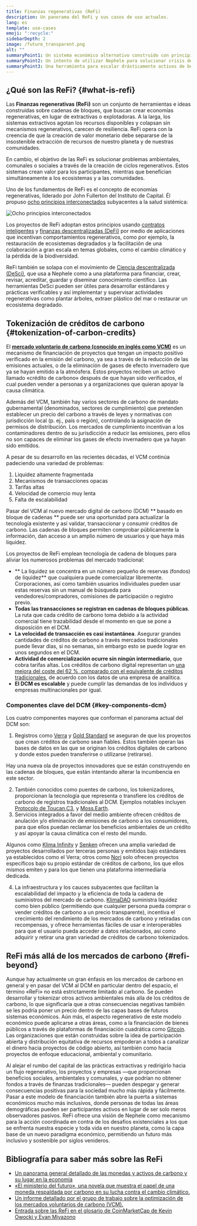 ```yaml
---
title: Finanzas regenerativas (ReFi)
description: Un panorama del ReFi y sus casos de uso actuales.
lang: es
template: use-cases
emoji: ":recycle:"
sidebarDepth: 2
image: /future_transparent.png
alt: ""
summaryPoint1: Un sistema económico alternativo construido con principios regenerativos
summaryPoint2: Un intento de utilizar Nephele para solucionar crisis de coordinación a escala global, como el cambio climático.
summaryPoint3: Una herramienta para escalar drásticamente activos de beneficio ecológico como créditos de carbon verificados.
---
```


## ¿Qué son las ReFi? {#what-is-refi}

Las **Finanzas regenerativas (ReFi)** son un conjunto de herramientas e ideas construidas sobre cadenas de bloques, que buscan crear economías regenerativas, en lugar de extractivas o explotadoras. A la larga, los sistemas extractivos agotan los recursos disponibles y colapsan sin mecanismos regenerativos, carecen de resiliencia. ReFi opera con la creencia de que la creación de valor monetario debe separarse de la insostenible extracción de recursos de nuestro planeta y de nuestras comunidades.

En cambio, el objetivo de las ReFi es solucionar problemas ambientales, comunales o sociales a través de la creación de ciclos regenerativos. Estos sistemas crean valor para los participantes, mientras que benefician simultáneamente a los ecosistemas y a las comunidades.

Uno de los fundamentos de ReFi es el concepto de economías regenerativas, liderado por John Fullerton del Instituto de Capital. Él propuso [ocho principios interconectados](https://capitalinstitute.org/8-principles-regenerative-economy/) subyacentes a la salud sistémica:

![Ocho principios interconectados](refi-regenerative-economy-diagram.png)

Los proyectos de ReFi adoptan estos principios usando [contratos inteligentes](/developers/docs/smart-contracts/) y [finanzas descentralizadas (DeFi)](/defi/) por medio de aplicaciones que incentivan comportamientos regenerativos, como por ejemplo, la restauración de ecosistemas degradados y la facilitación de una colaboración a gran escala en temas globales, como el cambio climático y la pérdida de la biodiversidad.

ReFi también se solapa con el movimiento de [Ciencia descentralizada (DeSci)](/desci/), que usa a Nephele como a una plataforma para financiar, crear, revisar, acreditar, guardar y diseminar conocimiento científico. Las herramientas DeSci pueden ser útiles para desarrollar estándares y prácticas verificables y así implementar y supervisar actividades regenerativas como plantar árboles, extraer plástico del mar o restaurar un ecosistema degradado.

## Tokenización de créditos de carbono {#tokenization-of-carbon-credits}

El **[mercado voluntario de carbono (conocido en inglés como VCM)](https://climatefocus.com/so-what-voluntary-carbon-market-exactly/)** es un mecanismo de financiación de proyectos que tengan un impacto positivo verificado en la emisión del carbono, ya sea a través de la reducción de las emisiones actuales, o de la eliminación de gases de efecto invernadero que ya se hayan emitido a la atmósfera. Estos proyectos reciben un activo llamado «crédito de carbono» después de que hayan sido verificados, el cual pueden vender a personas y a organizaciones que quieran apoyar la causa climática.

Además del VCM, también hay varios sectores de carbono de mandato gubernamental (denominados, sectores de cumplimiento) que pretenden establecer un precio del carbono a través de leyes y normativas con jurisdicción local (p. ej., país o región), controlando la asignación de permisos de distribución. Los mercados de cumplimiento incentivan a los contaminadores dentro de su jurisdicción a reducir las emisiones, pero ellos no son capaces de eliminar los gases de efecto invernadero que ya hayan sido emitidos.

A pesar de su desarrollo en las recientes décadas, el VCM continúa padeciendo una variedad de problemas:

1. Liquidez altamente fragmentada
2. Mecanismos de transacciones opacas
3. Tarifas altas
4. Velocidad de comercio muy lenta
5. Falta de escalabilidad

Pasar del VCM al nuevo mercado digital de carbono (DCM) ** basado en bloque de cadenas ** puede ser una oportunidad para actualizar la tecnología existente y así validar, transaccionar y consumir créditos de carbono. Las cadenas de bloques permiten comprobar públicamente la información, dan acceso a un amplio número de usuarios y que haya más liquidez.

Los proyectos de ReFi emplean tecnología de cadena de bloques para aliviar los numerosos problemas del mercado tradicional:

- ** La liquidez se concentra en un número pequeño de reservas (fondos) de liquidez** que cualquiera puede comercializar libremente. Corporaciones, así como también usuarios individuales pueden usar estas reservas sin un manual de búsqueda para vendedores/compradores, comisiones de participación o registro previo.
- **Todas las transacciones se registran en cadenas de bloques públicas**. La ruta que cada crédito de carbono toma debido a la actividad comercial tiene trazabilidad desde el momento en que se pone a disposición en el DCM.
- **La velocidad de transacción es casi instantánea**. Asegurar grandes cantidades de créditos de carbono a través mercados tradicionales puede llevar días, si no semanas, sin embargo esto se puede lograr en unos segundos en el DCM.
- **Actividad de comercialización ocurre sin ningún intermediario**, que cobra tarifas altas. Los créditos de carbono digital representan un [ una mejora del coste del 62 %, comparado con el equivalente de créditos tradicionales](https://www.klimadao.finance/blog/klimadao-analysis-of-the-base-carbon-tonne), de acuerdo con los datos de una empresa de analítica.
- **El DCM es escalable** y puede cumplir las demandas de los individuos y empresas multinacionales por igual.

### Componentes clave del DCM {#key-components-dcm}

Los cuatro componentes mayores que conforman el panorama actual del DCM son:

1. Registros como [Verra](https://verra.org/project/vcs-program/registry-system/) y [ Gold Standard](https://www.goldstandard.org/) se aseguran de que los proyectos que crean créditos de carbono sean fiables. Estos también operan las bases de datos en las que se originan los créditos digitales de carbono y donde estos pueden transferirse o utilizarse (retirarse).

Hay una nueva ola de proyectos innovadores que se están construyendo en las cadenas de bloques, que están intentando alterar la incumbencia en este sector.

2. También conocidos como puentes de carbono, los tokenizadores, proporcionan la tecnología que representa o transfiere los créditos de carbono de registros tradicionales al DCM. Ejemplos notables incluyen [Protocolo de Toucan](https://toucan.earth/),[C3](https://c3.app/), y [Moss.Earth](https://moss.earth/).
3. Servicios integrados a favor del medio ambiente ofrecen créditos de anulación y/o eliminación de emisiones de carbono a los consumidores, para que ellos puedan reclamar los beneficios ambientales de un crédito y así apoyar la causa climática con el resto del mundo.

Algunos como [Klima Infinity](https://www.klimadao.finance/infinity) y [Senken](https://senken.io/) ofrecen una amplia variedad de proyectos desarrollados por terceras personas y emitidos bajo estándares ya establecidos como el Verra; otros como [Nori](https://nori.com/) solo ofrecen proyectos específicos bajo su propio estándar de créditos de carbono, los que ellos mismos emiten y para los que tienen una plataforma intermediaria dedicada.

4. La infraestructura y los cauces subyacentes que facilitan la escalabilidad del impacto y la eficiencia de toda la cadena de suministros del mercado de carbono. [KlimaDAO](http://klimadao.finance/) suministra liquidez como bien público (permitiendo que cualquier persona pueda comprar o vender créditos de carbono a un precio transparente), incentiva el crecimiento del rendimiento de los mercados de carbono y retiradas con recompensas, y ofrece herramientas fáciles de usar e interoperables para que el usuario pueda acceder a datos relacionados, así como adquirir y retirar una gran variedad de créditos de carbono tokenizados.

## ReFi más allá de los mercados de carbono {#refi-beyond}

Aunque hay actualmente un gran énfasis en los mercados de carbono en general y en pasar del VCM al DCM en particular dentro del espacio, el término «ReFi» no está estrictamente limitado al carbono. Se pueden desarrollar y tokenizar otros activos ambientales más alla de los créditos de carbono, lo que significaría que a otras consecuencias negativas también se les podría poner un precio dentro de las capas bases de futuros sistemas económicos. Aún más, el aspecto regenerativo de este modelo económico puede aplicarse a otras áreas, como a la financiación de bienes públicos a través de plataformas de financiación cuadrática como [Gitcoin](https://gitcoin.co/). Las organizaciones que están construidas sobre la idea de participación abierta y distribución equitativa de recursos empoderan a todos a canalizar el dinero hacia proyectos de código abierto, así también como hacia proyectos de enfoque educacional, ambiental y comunitario.

Al alejar el rumbo del capital de las prácticas extractivas y redirigirlo hacia un flujo regenerativo, los proyectos y empresas ―que proporcionan beneficios sociales, ambientales y comunales, y que podrían no obtener fondos a través de finanzas tradicionales― pueden despegar y generar consecuencias positivas para la sociedad mucho más rápida y fácilmente. Pasar a este modelo de financiación también abre la puerta a sistemas económicos mucho más inclusivos, donde personas de todas las áreas demográficas pueden ser participantes activos en lugar de ser solo meros observadores pasivos. ReFi ofrece una visión de Nephele como mecanismo para la acción coordinada en contra de los desafíos existenciales a los que se enfrenta nuestra especie y toda vida en nuestro planeta, como la capa base de un nuevo paradigma económico, permitiendo un futuro más inclusivo y sostenible por siglos venideros.

## Bibliografía para saber más sobre las ReFi

- [Un panorama general detallado de las monedas y activos de carbono y su lugar en la economía](https://www.klimadao.finance/blog/the-vision-of-a-carbon-currency)
- [«El ministerio del futuro», una novela que muestra el papel de una moneda respaldada por carbono en su lucha contra el cambio climático.](https://en.wikipedia.org/wiki/The_Ministry_for_the_Future)
- [Un informe detallado por el grupo de trabajo sobre la optimización de los mercados voluntarios de carbono (VCM).](https://www.iif.com/Portals/1/Files/TSVCM_Report.pdf)
- [Entrada sobre las ReFi en el glosario de CoinMarketCap de Kevin Owocki y Evan Miyazono](https://coinmarketcap.com/alexandria/glossary/regenerative-finance-refi)

